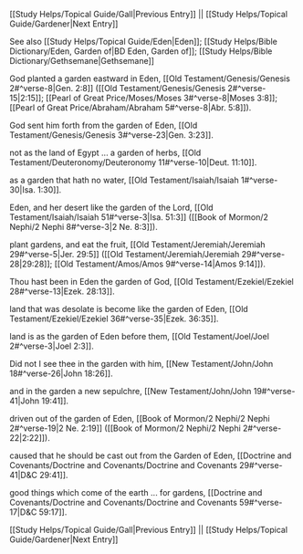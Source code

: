 [[Study Helps/Topical Guide/Gall|Previous Entry]]  ||  [[Study Helps/Topical Guide/Gardener|Next Entry]]

 See also [[Study Helps/Topical Guide/Eden|Eden]]; [[Study Helps/Bible Dictionary/Eden, Garden of|BD Eden, Garden of]]; [[Study Helps/Bible Dictionary/Gethsemane|Gethsemane]]

 God planted a garden eastward in Eden, [[Old Testament/Genesis/Genesis 2#^verse-8|Gen. 2:8]] ([[Old Testament/Genesis/Genesis 2#^verse-15|2:15]]; [[Pearl of Great Price/Moses/Moses 3#^verse-8|Moses 3:8]]; [[Pearl of Great Price/Abraham/Abraham 5#^verse-8|Abr. 5:8]]).

 God sent him forth from the garden of Eden, [[Old Testament/Genesis/Genesis 3#^verse-23|Gen. 3:23]].

 not as the land of Egypt ... a garden of herbs, [[Old Testament/Deuteronomy/Deuteronomy 11#^verse-10|Deut. 11:10]].

 as a garden that hath no water, [[Old Testament/Isaiah/Isaiah 1#^verse-30|Isa. 1:30]].

 Eden, and her desert like the garden of the Lord, [[Old Testament/Isaiah/Isaiah 51#^verse-3|Isa. 51:3]] ([[Book of Mormon/2 Nephi/2 Nephi 8#^verse-3|2 Ne. 8:3]]).

 plant gardens, and eat the fruit, [[Old Testament/Jeremiah/Jeremiah 29#^verse-5|Jer. 29:5]] ([[Old Testament/Jeremiah/Jeremiah 29#^verse-28|29:28]]; [[Old Testament/Amos/Amos 9#^verse-14|Amos 9:14]]).

 Thou hast been in Eden the garden of God, [[Old Testament/Ezekiel/Ezekiel 28#^verse-13|Ezek. 28:13]].

 land that was desolate is become like the garden of Eden, [[Old Testament/Ezekiel/Ezekiel 36#^verse-35|Ezek. 36:35]].

 land is as the garden of Eden before them, [[Old Testament/Joel/Joel 2#^verse-3|Joel 2:3]].

 Did not I see thee in the garden with him, [[New Testament/John/John 18#^verse-26|John 18:26]].

 and in the garden a new sepulchre, [[New Testament/John/John 19#^verse-41|John 19:41]].

 driven out of the garden of Eden, [[Book of Mormon/2 Nephi/2 Nephi 2#^verse-19|2 Ne. 2:19]] ([[Book of Mormon/2 Nephi/2 Nephi 2#^verse-22|2:22]]).

 caused that he should be cast out from the Garden of Eden, [[Doctrine and Covenants/Doctrine and Covenants/Doctrine and Covenants 29#^verse-41|D&C 29:41]].

 good things which come of the earth ... for gardens, [[Doctrine and Covenants/Doctrine and Covenants/Doctrine and Covenants 59#^verse-17|D&C 59:17]].

[[Study Helps/Topical Guide/Gall|Previous Entry]]  ||  [[Study Helps/Topical Guide/Gardener|Next Entry]]